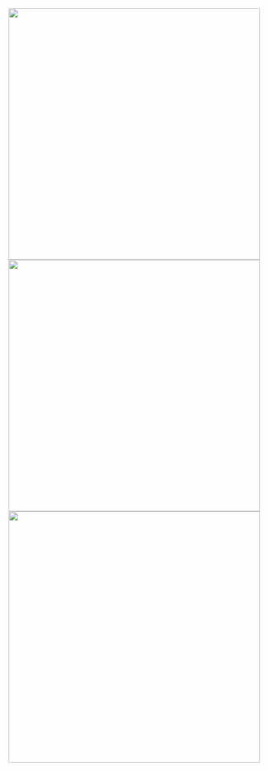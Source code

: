 <img src="equation_graph/conv_equation.png" width="500">

<img src="equation_graph/conv_equation2.png" width="500">
<img src="equation_graph/conv_equation3.png" width="500">
